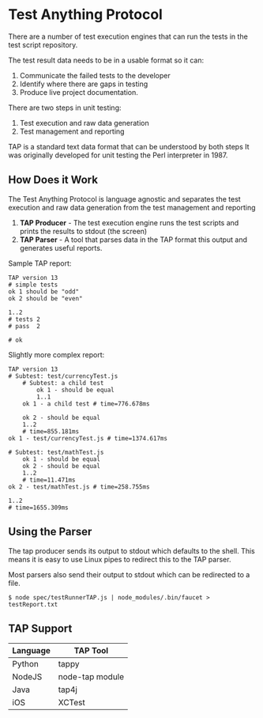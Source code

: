 # Test Anything Protocol

There are a number of test execution engines that can run the tests in the test script repository.

The test result data needs to be in a usable format so it can:

1. Communicate the failed tests to the developer
2. Identify where there are gaps in testing
3. Produce live project documentation.

There are two steps in unit testing:

1. Test execution and raw data generation
2. Test management and reporting

TAP is a standard text data format that can be understood by both steps
It was originally developed for unit testing the Perl interpreter in 1987.

## How Does it Work

The Test Anything Protocol is language agnostic and separates the test execution and raw data generation from the test management and reporting

1. **TAP Producer** - The test execution engine runs the test scripts and prints the results to stdout (the screen)
2. **TAP Parser** - A tool that parses data in the TAP format this output and generates useful reports.

Sample TAP report:

```
TAP version 13
# simple tests
ok 1 should be "odd"
ok 2 should be "even"

1..2
# tests 2
# pass  2

# ok
```

Slightly more complex report:

```
TAP version 13
# Subtest: test/currencyTest.js
    # Subtest: a child test
        ok 1 - should be equal
        1..1
    ok 1 - a child test # time=776.678ms

    ok 2 - should be equal
    1..2
    # time=855.181ms
ok 1 - test/currencyTest.js # time=1374.617ms

# Subtest: test/mathTest.js
    ok 1 - should be equal
    ok 2 - should be equal
    1..2
    # time=11.471ms
ok 2 - test/mathTest.js # time=258.755ms

1..2
# time=1655.309ms
```

## Using the Parser

The tap producer sends its output to stdout which defaults to the shell. This means it is easy to use Linux pipes to redirect this to the TAP parser.

Most parsers also send their output to stdout which can be redirected to a file.

```shell
$ node spec/testRunnerTAP.js | node_modules/.bin/faucet > testReport.txt
```

## TAP Support

| Language | TAP Tool        |
| -------- | --------------- |
| Python   | tappy           |
| NodeJS   | node-tap module |
|Java      | tap4j           |
|iOS       | XCTest          |
